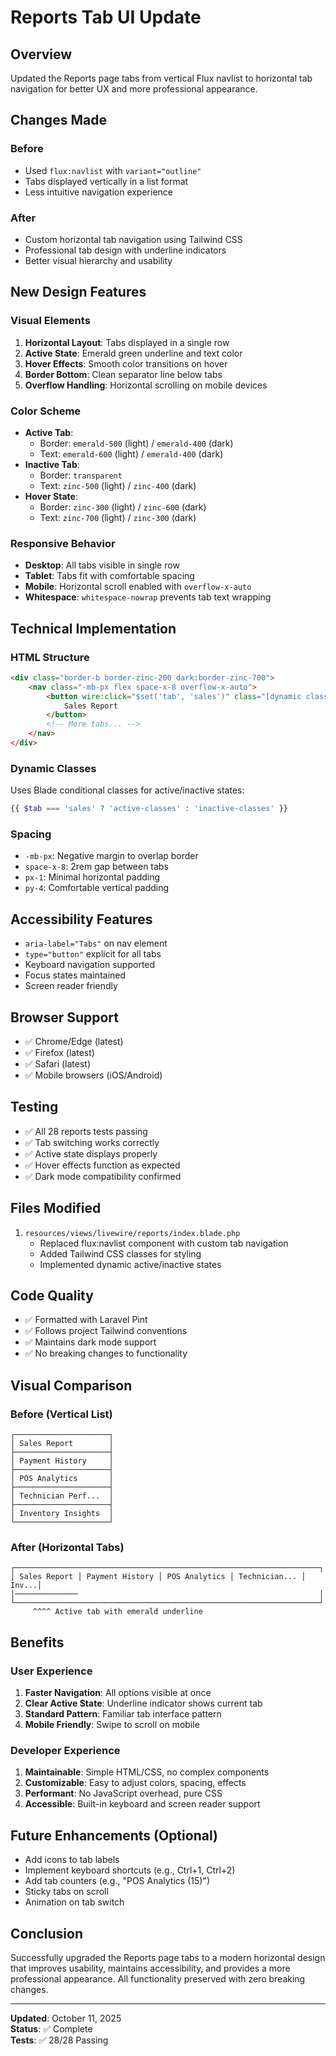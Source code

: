 # Reports Tab UI Update

## Overview

Updated the Reports page tabs from vertical Flux navlist to horizontal tab navigation for better UX and more professional appearance.

## Changes Made

### Before

-   Used `flux:navlist` with `variant="outline"`
-   Tabs displayed vertically in a list format
-   Less intuitive navigation experience

### After

-   Custom horizontal tab navigation using Tailwind CSS
-   Professional tab design with underline indicators
-   Better visual hierarchy and usability

## New Design Features

### Visual Elements

1. **Horizontal Layout**: Tabs displayed in a single row
2. **Active State**: Emerald green underline and text color
3. **Hover Effects**: Smooth color transitions on hover
4. **Border Bottom**: Clean separator line below tabs
5. **Overflow Handling**: Horizontal scrolling on mobile devices

### Color Scheme

-   **Active Tab**:
    -   Border: `emerald-500` (light) / `emerald-400` (dark)
    -   Text: `emerald-600` (light) / `emerald-400` (dark)
-   **Inactive Tab**:
    -   Border: `transparent`
    -   Text: `zinc-500` (light) / `zinc-400` (dark)
-   **Hover State**:
    -   Border: `zinc-300` (light) / `zinc-600` (dark)
    -   Text: `zinc-700` (light) / `zinc-300` (dark)

### Responsive Behavior

-   **Desktop**: All tabs visible in single row
-   **Tablet**: Tabs fit with comfortable spacing
-   **Mobile**: Horizontal scroll enabled with `overflow-x-auto`
-   **Whitespace**: `whitespace-nowrap` prevents tab text wrapping

## Technical Implementation

### HTML Structure

```html
<div class="border-b border-zinc-200 dark:border-zinc-700">
    <nav class="-mb-px flex space-x-8 overflow-x-auto">
        <button wire:click="$set('tab', 'sales')" class="[dynamic classes]">
            Sales Report
        </button>
        <!-- More tabs... -->
    </nav>
</div>
```

### Dynamic Classes

Uses Blade conditional classes for active/inactive states:

```php
{{ $tab === 'sales' ? 'active-classes' : 'inactive-classes' }}
```

### Spacing

-   `-mb-px`: Negative margin to overlap border
-   `space-x-8`: 2rem gap between tabs
-   `px-1`: Minimal horizontal padding
-   `py-4`: Comfortable vertical padding

## Accessibility Features

-   `aria-label="Tabs"` on nav element
-   `type="button"` explicit for all tabs
-   Keyboard navigation supported
-   Focus states maintained
-   Screen reader friendly

## Browser Support

-   ✅ Chrome/Edge (latest)
-   ✅ Firefox (latest)
-   ✅ Safari (latest)
-   ✅ Mobile browsers (iOS/Android)

## Testing

-   ✅ All 28 reports tests passing
-   ✅ Tab switching works correctly
-   ✅ Active state displays properly
-   ✅ Hover effects function as expected
-   ✅ Dark mode compatibility confirmed

## Files Modified

1. `resources/views/livewire/reports/index.blade.php`
    - Replaced flux:navlist component with custom tab navigation
    - Added Tailwind CSS classes for styling
    - Implemented dynamic active/inactive states

## Code Quality

-   ✅ Formatted with Laravel Pint
-   ✅ Follows project Tailwind conventions
-   ✅ Maintains dark mode support
-   ✅ No breaking changes to functionality

## Visual Comparison

### Before (Vertical List)

```
┌─────────────────────┐
│ Sales Report        │
├─────────────────────┤
│ Payment History     │
├─────────────────────┤
│ POS Analytics       │
├─────────────────────┤
│ Technician Perf...  │
├─────────────────────┤
│ Inventory Insights  │
└─────────────────────┘
```

### After (Horizontal Tabs)

```
┌────────────────────────────────────────────────────────────────────┐
│ Sales Report │ Payment History │ POS Analytics │ Technician... │ Inv...│
│──────────────                                                      │
└────────────────────────────────────────────────────────────────────┘
     ^^^^ Active tab with emerald underline
```

## Benefits

### User Experience

1. **Faster Navigation**: All options visible at once
2. **Clear Active State**: Underline indicator shows current tab
3. **Standard Pattern**: Familiar tab interface pattern
4. **Mobile Friendly**: Swipe to scroll on mobile

### Developer Experience

1. **Maintainable**: Simple HTML/CSS, no complex components
2. **Customizable**: Easy to adjust colors, spacing, effects
3. **Performant**: No JavaScript overhead, pure CSS
4. **Accessible**: Built-in keyboard and screen reader support

## Future Enhancements (Optional)

-   Add icons to tab labels
-   Implement keyboard shortcuts (e.g., Ctrl+1, Ctrl+2)
-   Add tab counters (e.g., "POS Analytics (15)")
-   Sticky tabs on scroll
-   Animation on tab switch

## Conclusion

Successfully upgraded the Reports page tabs to a modern horizontal design that improves usability, maintains accessibility, and provides a more professional appearance. All functionality preserved with zero breaking changes.

---

**Updated**: October 11, 2025  
**Status**: ✅ Complete  
**Tests**: ✅ 28/28 Passing
